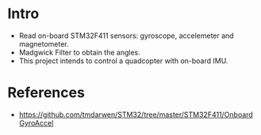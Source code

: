 # Intro
- Read on-board STM32F411 sensors: gyroscope, accelemeter and magnetometer.
- Madgwick Filter to obtain the angles.
- This project intends to control a quadcopter with on-board IMU.

# References
- https://github.com/tmdarwen/STM32/tree/master/STM32F411/OnboardGyroAccel
